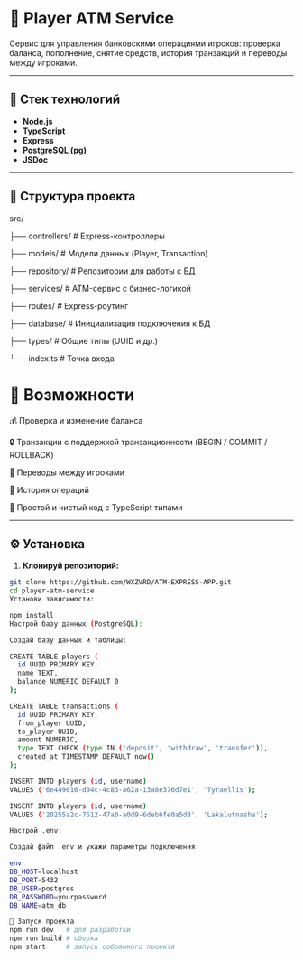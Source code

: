 # 🏧 Player ATM Service

Сервис для управления банковскими операциями игроков: проверка баланса, пополнение, снятие средств, история транзакций и переводы между игроками.

---

## 🚀 Стек технологий

- **Node.js**
- **TypeScript**
- **Express**
- **PostgreSQL (pg)**
- **JSDoc**

---

## 📁 Структура проекта
src/

├── controllers/ # Express-контроллеры

├── models/ # Модели данных (Player, Transaction)

├── repository/ # Репозитории для работы с БД

├── services/ # ATM-сервис с бизнес-логикой

├── routes/ # Express-роутинг

├── database/ # Инициализация подключения к БД

├── types/ # Общие типы (UUID и др.)

└── index.ts # Точка входа



 <h1>📌 Возможности</h1>
💰 Проверка и изменение баланса

🔒 Транзакции с поддержкой транзакционности (BEGIN / COMMIT / ROLLBACK)

🔄 Переводы между игроками

📜 История операций

🧪 Простой и чистый код с TypeScript типами



---

## ⚙️ Установка

1. **Клонируй репозиторий:**

```bash
git clone https://github.com/WXZVRD/ATM-EXPRESS-APP.git
cd player-atm-service
Установи зависимости:

npm install
Настрой базу данных (PostgreSQL):

Создай базу данных и таблицы:

CREATE TABLE players (
  id UUID PRIMARY KEY,
  name TEXT,
  balance NUMERIC DEFAULT 0
);

CREATE TABLE transactions (
  id UUID PRIMARY KEY,
  from_player UUID,
  to_player UUID,
  amount NUMERIC,
  type TEXT CHECK (type IN ('deposit', 'withdraw', 'transfer')),
  created_at TIMESTAMP DEFAULT now()
);

INSERT INTO players (id, username)
VALUES ('6e449016-d04c-4c83-a62a-13a8e376d7e1', 'Tyraellis');

INSERT INTO players (id, username)
VALUES ('20255a2c-7612-47a0-a0d9-6deb6fe0a5d8', 'Lakalutnasha');

Настрой .env:

Создай файл .env и укажи параметры подключения:

env
DB_HOST=localhost
DB_PORT=5432
DB_USER=postgres
DB_PASSWORD=yourpassword
DB_NAME=atm_db

🧪 Запуск проекта
npm run dev   # для разработки
npm run build # сборка
npm start     # запуск собранного проекта
